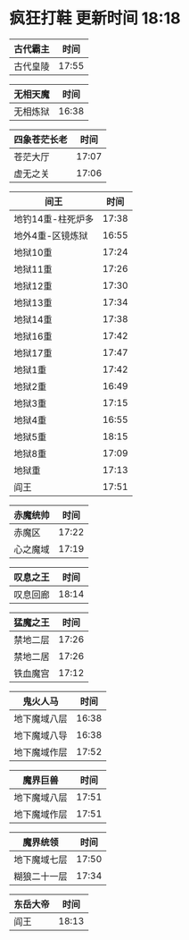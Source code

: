 # 疯狂打鞋 更新时间 18:18

| 古代霸主   | 时间    |
|--------|-------|
| 古代皇陵 | 17:55 |

| 无相天魔   | 时间    |
|--------|-------|
| 无相炼狱 | 16:38 |

| 四象苍茫长老   | 时间    |
|--------|-------|
| 苍茫大厅 | 17:07 |
| 虚无之关 | 17:06 |

| 间王   | 时间    |
|--------|-------|
| 地钓14重-柱死炉多 | 17:38 |
| 地外4重-区镜炼狱 | 16:55 |
| 地狱10重 | 17:24 |
| 地狱11重 | 17:26 |
| 地狱12重 | 17:30 |
| 地狱13重 | 17:34 |
| 地狱14重 | 17:38 |
| 地狱16重 | 17:42 |
| 地狱17重 | 17:47 |
| 地狱1重 | 17:42 |
| 地狱2重 | 16:49 |
| 地狱3重 | 17:15 |
| 地狱4重 | 16:55 |
| 地狱5重 | 18:15 |
| 地狱8重 | 17:09 |
| 地狱重 | 17:13 |
| 阎王 | 17:51 |

| 赤魔统帅   | 时间    |
|--------|-------|
| 赤魔区 | 17:22 |
| 心之魔域 | 17:19 |

| 叹息之王   | 时间    |
|--------|-------|
| 叹息回廊 | 18:14 |

| 猛魔之王   | 时间    |
|--------|-------|
| 禁地二层 | 17:26 |
| 禁地二居 | 17:26 |
| 铁血魔宫 | 17:12 |

| 鬼火人马   | 时间    |
|--------|-------|
| 地下魔域八层 | 16:38 |
| 地下魔域八导 | 16:38 |
| 地下魔域作层 | 17:52 |

| 魔界巨兽   | 时间    |
|--------|-------|
| 地下魔域八层 | 17:51 |
| 地下魔域作层 | 17:51 |

| 魔界统领   | 时间    |
|--------|-------|
| 地下魔域七层 | 17:50 |
| 糊狼二十一层 | 17:34 |

| 东岳大帝   | 时间    |
|--------|-------|
| 阎王 | 18:13 |